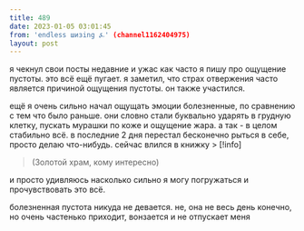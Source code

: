 ```yaml
---
title: 489
date: 2023-01-05 03:01:45
from: 'endless шизing ⍼' (channel1162404975)
layout: post
---
```


я чекнул свои посты недавние и ужас как часто я пишу про ощущение пустоты. это всё ещё пугает. я заметил, что страх отвержения часто является причиной ощущения пустоты. он также участился.

ещё я очень сильно начал ощущать эмоции болезненные, по сравнению с тем что было раньше. они словно стали буквально ударять в грудную клетку, пускать мурашки по коже и ощущение жара. а так - в целом стабильно всё. в последние 2 дня перестал бесконечно рыться в себе, просто делаю что-нибудь. сейчас влился в книжку > [!info]
> (Золотой храм, кому интересно)

 и просто удивляюсь насколько сильно я могу погружаться и прочувствовать это всё.

болезненная пустота никуда не девается. не, она не весь день конечно, но очень частенько приходит, вонзается и не отпускает меня
